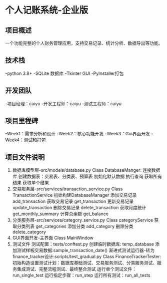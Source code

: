 # 个人记账系统-企业版
## 项目概述
一个功能完整的个人财务管理应用，支持交易记录、统计分析、数据导出等功能。

## 技术栈
-python 3.8+
-SQLite 数据库
-Tkinter GUI
-PyInstaller打包

## 开发团队
-项目经理：caiyu
-开发工程师：caiyu
-测试工程师：caiyu

## 项目里程碑
-Week1：需求分析和设计
-Week2：核心功能开发
-Week3：Gui界面开发
-Week4：测试和打包



## 项目文件说明
1. 数据库模型层-src/models/database.py
    Class DatabaseManger:
    连接数据库
    创建数据表：交易表、分类表、预算表
    初始化默认数据
    执行查询
    获取所有结果
    获取单个结果
2. 交易服务层-src/services/transaction_service.py
    Class TransactionService
    初始构建DatabaseManager
    添加交易记录 add_transaction
    获取交易记录 get_transaction
    更新交易记录 update_transaction
    删除交易记录 delete_transaction
    获取月度统计 get_monthly_summary
    计算总余额  get_balance
3. 分类服务层-src/services/category_service.py
    Class categoryService
    获取分类列表 get_categories
    添加分类 add_category
    删除分类 delete_category
4. GUI界面开发-主界面
    Class MainWindow
5. 测试文件
    测试配置：tests/conftest.py
        创建临时数据库: temp_database
        添加测试样板交易数据:sample_transaction_date()
    渐进式测试运行器-转为finance_tracker设计:scripts/test_gradual.py
        Class FinanceTrackerTester:
            初始构造设置测试计划：数据库基础测试、交易服务测试、分类服务测试、服务集成测试、完整流程测试、最终整合测试
            运行单个测试文件：run_single_test
            运行指定步骤：run_step
            运行所有测试：run_all_tests



